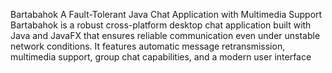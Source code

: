 Bartabahok
A Fault-Tolerant Java Chat Application with Multimedia Support
Bartabahok is a robust cross-platform desktop chat application 
built with Java and JavaFX that ensures reliable communication 
even under unstable network conditions. It features automatic 
message retransmission, multimedia support, group chat capabilities, 
and a modern user interface
